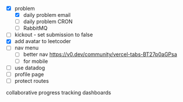 - [x] problem
  - [x] daily problem email
  - [ ] daily problem CRON
  - [ ] RabbitMQ
- [ ] kickout - set submission to false
- [x] add avatar to leetcoder
- [ ] nav menu
  - [ ] better nav https://v0.dev/community/vercel-tabs-BT27p0aGPsa
  - [ ] for mobile
- [ ] use datadog
- [ ] profile page
- [ ] protect routes

collaborative progress tracking dashboards
